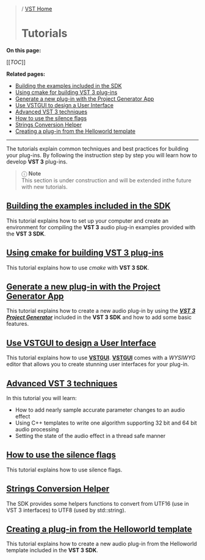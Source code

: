 >/ [VST Home](../)
>
># Tutorials

**On this page:**

[[_TOC_]]

**Related pages:**

- [Building the examples included in the SDK](../Tutorials/Building+the+examples+included+in+the+SDK.md)
- [Using cmake for building VST 3 plug-ins](../Tutorials/Using+cmake+for+building+plug-ins.md)
- [Generate a new plug-in with the Project Generator App](../Tutorials/Generate+new+plug-in+with+Project+Generator.md)
- [Use VSTGUI to design a User Interface](../Tutorials/Use+VSTGUI+to+design+a+UI.md)
- [Advanced VST 3 techniques](../Tutorials/Advanced+VST+3+techniques.md)
- [How to use the silence flags](../Tutorials/How+to+use+the+silence+flags.md)
- [Strings Conversion Helper](../Tutorials/Strings+Conversion+Helper.md)
- [Creating a plug-in from the Helloworld template](../Tutorials/Creating+a+plug-in+from+the+Helloworld+template.md)

---

The tutorials explain common techniques and best practices for building your plug-ins. By following the instruction step by step you will learn how to develop **VST 3** plug-ins.

>ⓘ **Note**\
>This section is under construction and will be extended inthe future with new tutorials.

## [Building the examples included in the SDK](../Tutorials/Building+the+examples+included+in+the+SDK.md)

This tutorial explains how to set up your computer and create an environment for compiling the **VST 3** audio plug-in examples provided with the **VST 3 SDK**.

## [Using cmake for building VST 3 plug-ins](../Tutorials/Using+cmake+for+building+plug-ins.md)

This tutorial explains how to use *cmake* with **VST 3 SDK**.

## [Generate a new plug-in with the Project Generator App](../Tutorials/Generate+new+plug-in+with+Project+Generator.md)

This tutorial explains how to create a new audio plug-in by using the ***[VST 3 Project Generator](../What+is+the+VST+3+SDK/Project+Generator.md)*** included in the **VST 3 SDK** and how to add some basic features.

## [Use VSTGUI to design a User Interface](../Tutorials/Use+VSTGUI+to+design+a+UI.md)

This tutorial explains how to use [**VSTGUI**](../What+is+the+VST+3+SDK/VSTGUI.md). [**VSTGUI**](../What+is+the+VST+3+SDK/VSTGUI.md) comes with a *WYSIWYG* editor that allows you to create stunning user interfaces for your plug-in.

## [Advanced VST 3 techniques](../Tutorials/Advanced+VST+3+techniques.md)

In this tutorial you will learn:

- How to add nearly sample accurate parameter changes to an audio effect
- Using C++ templates to write one algorithm supporting 32 bit and 64 bit audio processing
- Setting the state of the audio effect in a thread safe manner

## [How to use the silence flags](../Tutorials/How+to+use+the+silence+flags.md)

This tutorial explains how to use silence flags.

## [Strings Conversion Helper](../Tutorials/Strings+Conversion+Helper.md)

The SDK provides some helpers functions to convert from UTF16 (use in VST 3 interfaces) to UTF8 (used by std::string).

## [Creating a plug-in from the Helloworld template](../Tutorials/Creating+a+plug-in+from+the+Helloworld+template.md)

This tutorial explains how to create a new audio plug-in from the Helloworld template included in the **VST 3 SDK**.
